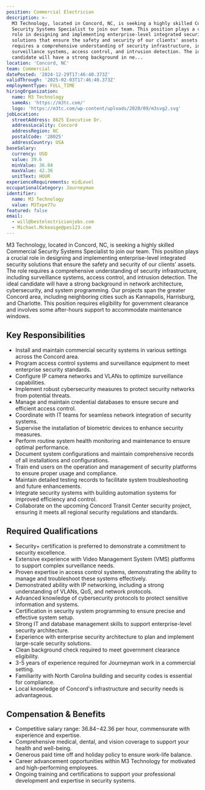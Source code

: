 ```yaml
---
position: Commercial Electrician
description: >-
  M3 Technology, located in Concord, NC, is seeking a highly skilled Commercial
  Security Systems Specialist to join our team. This position plays a crucial
  role in designing and implementing enterprise-level integrated security
  solutions that ensure the safety and security of our clients' assets. The role
  requires a comprehensive understanding of security infrastructure, including
  surveillance systems, access control, and intrusion detection. The ideal
  candidate will have a strong background in ne...
location: 'Concord, NC'
team: Commercial
datePosted: '2024-12-29T17:46:40.373Z'
validThrough: '2025-02-03T17:46:40.373Z'
employmentType: FULL_TIME
hiringOrganization:
  name: M3 Technology
  sameAs: 'https://m3tc.com/'
  logo: 'https://m3tc.com/wp-content/uploads/2020/09/m3svg2.svg'
jobLocation:
  streetAddress: 8625 Executive Dr.
  addressLocality: Concord
  addressRegion: NC
  postalCode: '28025'
  addressCountry: USA
baseSalary:
  currency: USD
  value: 39.6
  minValue: 36.84
  maxValue: 42.36
  unitText: HOUR
experienceRequirements: midLevel
occupationalCategory: Journeyman
identifier:
  name: M3 Technology
  value: M3Txpe77u
featured: false
email:
  - will@bestelectricianjobs.com
  - Michael.Mckeaige@pes123.com
---
```




M3 Technology, located in Concord, NC, is seeking a highly skilled Commercial Security Systems Specialist to join our team. This position plays a crucial role in designing and implementing enterprise-level integrated security solutions that ensure the safety and security of our clients' assets. The role requires a comprehensive understanding of security infrastructure, including surveillance systems, access control, and intrusion detection. The ideal candidate will have a strong background in network architecture, cybersecurity, and system programming. Our projects span the greater Concord area, including neighboring cities such as Kannapolis, Harrisburg, and Charlotte. This position requires eligibility for government clearance and involves some after-hours support to accommodate maintenance windows.

## Key Responsibilities
- Install and maintain commercial security systems in various settings across the Concord area.
- Program access control systems and surveillance equipment to meet enterprise security standards.
- Configure IP camera networks and VLANs to optimize surveillance capabilities.
- Implement robust cybersecurity measures to protect security networks from potential threats.
- Manage and maintain credential databases to ensure secure and efficient access control.
- Coordinate with IT teams for seamless network integration of security systems.
- Supervise the installation of biometric devices to enhance security measures.
- Perform routine system health monitoring and maintenance to ensure optimal performance.
- Document system configurations and maintain comprehensive records of all installations and configurations.
- Train end users on the operation and management of security platforms to ensure proper usage and compliance.
- Maintain detailed testing records to facilitate system troubleshooting and future enhancements.
- Integrate security systems with building automation systems for improved efficiency and control.
- Collaborate on the upcoming Concord Transit Center security project, ensuring it meets all regional security regulations and standards.

## Required Qualifications
- Security+ certification is preferred to demonstrate a commitment to security excellence.
- Extensive experience with Video Management System (VMS) platforms to support complex surveillance needs.
- Proven expertise in access control systems, demonstrating the ability to manage and troubleshoot these systems effectively.
- Demonstrated ability with IP networking, including a strong understanding of VLANs, QoS, and network protocols.
- Advanced knowledge of cybersecurity protocols to protect sensitive information and systems.
- Certification in security system programming to ensure precise and effective system setup.
- Strong IT and database management skills to support enterprise-level security architecture.
- Experience with enterprise security architecture to plan and implement large-scale security solutions.
- Clean background check required to meet government clearance eligibility.
- 3-5 years of experience required for Journeyman work in a commercial setting.
- Familiarity with North Carolina building and security codes is essential for compliance.
- Local knowledge of Concord's infrastructure and security needs is advantageous.

## Compensation & Benefits
- Competitive salary range: $36.84-$42.36 per hour, commensurate with experience and expertise.
- Comprehensive medical, dental, and vision coverage to support your health and well-being.
- Generous paid time off and holiday policy to ensure work-life balance.
- Career advancement opportunities within M3 Technology for motivated and high-performing employees.
- Ongoing training and certifications to support your professional development and expertise in security systems.
